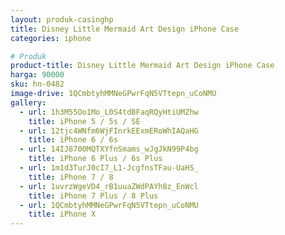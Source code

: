 ```yaml
---
layout: produk-casinghp
title: Disney Little Mermaid Art Design iPhone Case
categories: iphone

# Produk
product-title: Disney Little Mermaid Art Design iPhone Case
harga: 90000
sku: hn-0482
image-drive: 1QCmbtyhMMNeGPwrFqN5VTtepn_uCoNMU
gallery:
  - url: 1h3M55Oo1Mo_L0S4tdBFaqRQyHtiUMZhw
    title: iPhone 5 / 5s / SE
  - url: 12tjc4WNfm6WjFInrkEExmERoWhIAQaHG
    title: iPhone 6 / 6s
  - url: 14IJ8700MQTXYfnSmams_wJgJkN99P4bg
    title: iPhone 6 Plus / 6s Plus
  - url: 1m1d3TurJ0cI7_L1-JcgfnsTFau-UaHS_
    title: iPhone 7 / 8
  - url: 1uvrzWgeVD4_rB1uuaZWdPAYh8z_EnWcl
    title: iPhone 7 Plus / 8 Plus
  - url: 1QCmbtyhMMNeGPwrFqN5VTtepn_uCoNMU
    title: iPhone X
---
```

